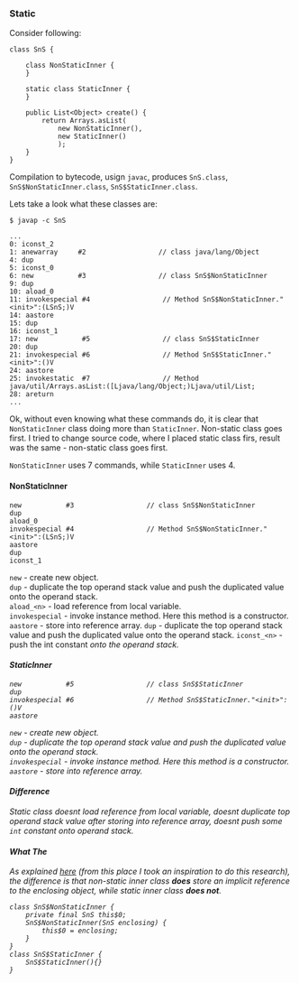 ### Static

Consider following: 

```
class SnS {
	
	class NonStaticInner {
	}

	static class StaticInner {
	}

	public List<Object> create() {
		return Arrays.asList(
			new NonStaticInner(),
			new StaticInner()
			);
	}
}
```

Compilation to bytecode, usign `javac`, produces `SnS.class`, `SnS$NonStaticInner.class`, `SnS$StaticInner.class`.

Lets take a look what these classes are:

```
$ javap -c SnS

...
0: iconst_2
1: anewarray     #2                  // class java/lang/Object
4: dup
5: iconst_0
6: new           #3                  // class SnS$NonStaticInner
9: dup
10: aload_0
11: invokespecial #4                  // Method SnS$NonStaticInner."<init>":(LSnS;)V
14: aastore
15: dup
16: iconst_1
17: new           #5                  // class SnS$StaticInner
20: dup
21: invokespecial #6                  // Method SnS$StaticInner."<init>":()V
24: aastore
25: invokestatic  #7                  // Method java/util/Arrays.asList:([Ljava/lang/Object;)Ljava/util/List;
28: areturn
...
```

Ok, without even knowing what these commands do, it is clear that `NonStaticInner` class doing more than `StaticInner`. Non-static class goes first. I tried to change source code, where I placed static class firs, result was the same - non-static class goes first.

`NonStaticInner` uses 7 commands, while `StaticInner` uses 4. 

#### NonStaticInner

```
new           #3                  // class SnS$NonStaticInner
dup
aload_0
invokespecial #4                  // Method SnS$NonStaticInner."<init>":(LSnS;)V
aastore
dup
iconst_1
```

`new` 			- create new object.
<br>
`dup`			- duplicate the top operand stack value and push the duplicated value onto the operand stack.
<br>
`aload_<n>` 	- load reference from local variable.
<br>
`invokespecial` - invoke instance method. Here this method is a constructor.
<br>
`aastore` 		- store into reference array.
`dup`			- duplicate the top operand stack value and push the duplicated value onto the operand stack.
`iconst_<n>`	- push the int constant <i> onto the operand stack.		

#### StaticInner

```
new           #5                  // class SnS$StaticInner
dup
invokespecial #6                  // Method SnS$StaticInner."<init>":()V
aastore
```

`new` 			- create new object.
<br>
`dup`			- duplicate the top operand stack value and push the duplicated value onto the operand stack.
<br>
`invokespecial` - invoke instance method. Here this method is a constructor.
<br>
`aastore` 		- store into reference array.

#### Difference
Static class doesnt load reference from local variable, doesnt duplicate top operand stack value after storing into reference array, doesnt push some `int` constant onto operand stack.

#### What The
As explained [here](http://stackoverflow.com/questions/3106912/why-does-android-prefer-static-classes?rq=1) (from this place I took an inspiration to do this research), the difference is that *non-static inner class* **does**  store an implicit reference to the enclosing object, while *static inner class* **does not**.

```
class SnS$NonStaticInner {
	private final SnS this$0;
	SnS$NonStaticInner(SnS enclosing) {
		this$0 = enclosing;
	}
}
class SnS$StaticInner {
	SnS$StaticInner(){}
}
```